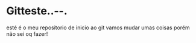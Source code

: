 # Gitteste..--.
esté é o meu repositorio de inicio ao git vamos mudar umas coisas
porém não sei oq fazer!